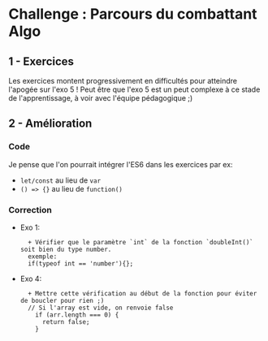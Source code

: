 # Challenge : Parcours du combattant Algo

## 1 - Exercices

Les exercices montent progressivement en difficultés pour atteindre l'apogée sur l'exo 5 !
Peut être que l'exo 5 est un peut complexe à ce stade de l'apprentissage, à voir avec l'équipe pédagogique ;)

## 2 - Amélioration

### Code

Je pense que l'on pourrait intégrer l'ES6 dans les exercices par ex:
+ ```let/const``` au lieu de ```var```
+ ```() => {}``` au lieu de ```function()```

### Correction
+ Exo 1:

        + Vérifier que le paramètre `int` de la fonction `doubleInt()` soit bien du type number.
        exemple:
        if(typeof int == 'number'){};

+ Exo 4:

        + Mettre cette vérification au début de la fonction pour éviter de boucler pour rien ;)
        // Si l'array est vide, on renvoie false
          if (arr.length === 0) {
            return false;
          }
